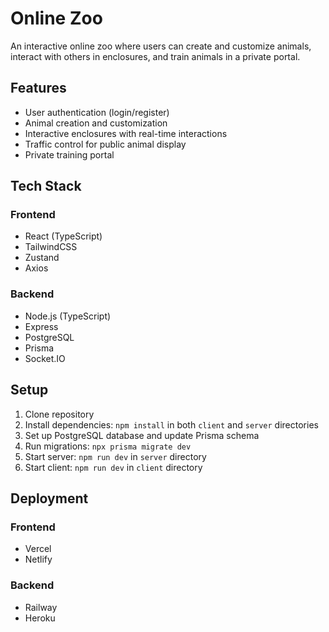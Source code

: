 # Online Zoo

An interactive online zoo where users can create and customize animals, interact with others in enclosures, and train animals in a private portal.

## Features

- User authentication (login/register)
- Animal creation and customization
- Interactive enclosures with real-time interactions
- Traffic control for public animal display
- Private training portal

## Tech Stack

### Frontend
- React (TypeScript)
- TailwindCSS
- Zustand
- Axios

### Backend
- Node.js (TypeScript)
- Express
- PostgreSQL
- Prisma
- Socket.IO

## Setup

1. Clone repository
2. Install dependencies: `npm install` in both `client` and `server` directories
3. Set up PostgreSQL database and update Prisma schema
4. Run migrations: `npx prisma migrate dev`
5. Start server: `npm run dev` in `server` directory
6. Start client: `npm run dev` in `client` directory

## Deployment

### Frontend
- Vercel
- Netlify

### Backend
- Railway
- Heroku